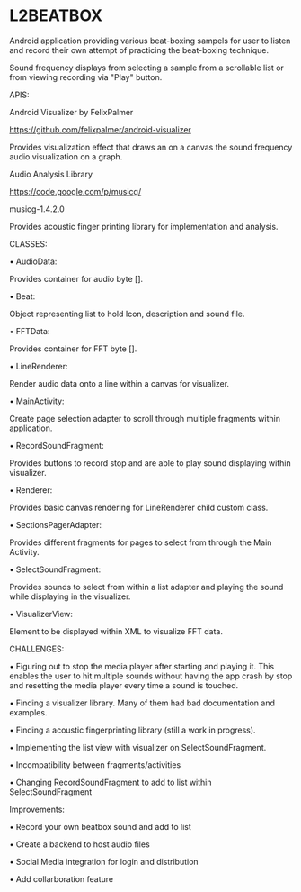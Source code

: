 # L2BEATBOX

Android application providing various beat-boxing sampels for user to listen  and record their own attempt of practicing the beat-boxing technique. 

Sound frequency displays from selecting a sample from a scrollable list or from viewing recording via "Play" button.

APIS:

Android Visualizer by FelixPalmer

https://github.com/felixpalmer/android-visualizer

Provides visualization effect that draws an  on a canvas the sound frequency audio visualization on a graph.


Audio Analysis Library

https://code.google.com/p/musicg/

musicg-1.4.2.0

Provides acoustic finger printing library for implementation and analysis.


CLASSES:

•	AudioData:

Provides container for audio byte [].

•	Beat:

Object representing list to hold Icon, description and sound file.

•	FFTData:

Provides container for FFT byte [].

•	LineRenderer:

Render audio data onto a line within a canvas for visualizer.

•	MainActivity:

Create page selection adapter to scroll through multiple fragments within application.

•	RecordSoundFragment:

Provides buttons to record stop and are able to play sound displaying within visualizer.

•	Renderer:

Provides basic canvas rendering for LineRenderer child custom class.

•	SectionsPagerAdapter:

Provides different fragments for pages to select from through the Main Activity.

•	SelectSoundFragment:

Provides sounds to select from within a list adapter and playing the sound while displaying in the visualizer.

•	VisualizerView:

Element to be displayed within XML to visualize FFT data.


CHALLENGES:

•	Figuring out to stop the media player after starting and playing it. This enables the user to hit multiple sounds without having the app crash by stop and resetting the media player every time a sound is touched.

•	Finding a visualizer library. Many of them had bad documentation and examples.

•	Finding a acoustic fingerprinting library (still a work in progress).

•	Implementing the list view with visualizer on SelectSoundFragment. 

•	Incompatibility between fragments/activities

•	Changing RecordSoundFragment to add to list within SelectSoundFragment


Improvements:

•	Record your own beatbox sound and add to list

•	Create a backend to host audio files

•	Social Media integration for login and distribution

•	Add collarboration feature
